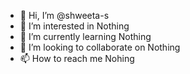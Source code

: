- 👋 Hi, I’m @shweeta-s
- 👀 I’m interested in Nothing
- 🌱 I’m currently learning Nothing
- 💞️ I’m looking to collaborate on Nothing
- 📫 How to reach me Nohing

<!---
shweeta-s/shweeta-s is a ✨ special ✨ repository because its `README.md` (this file) appears on your GitHub profile.
You can click the Preview link to take a look at your changes.
--->
